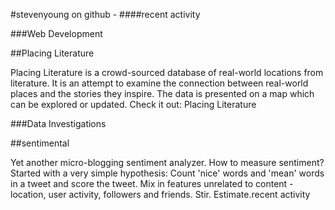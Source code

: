 #stevenyoung on github - 
####recent activity

###Web Development

##Placing Literature

Placing Literature is a crowd-sourced database of real-world locations from literature. It is an attempt to examine the connection between real-world places and the stories they inspire. The data is presented on a map which can be explored or updated. Check it out: Placing Literature

###Data Investigations

##sentimental

Yet another micro-blogging sentiment analyzer. How to measure sentiment? Started with a very simple hypothesis: Count 'nice' words and 'mean' words in a tweet and score the tweet. Mix in features unrelated to content - location, user activity, followers and friends. Stir. Estimate.recent activity
